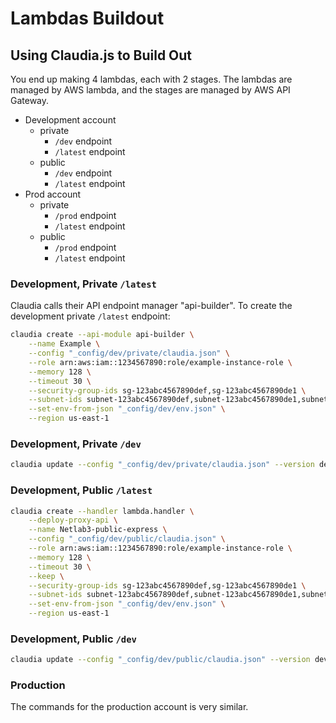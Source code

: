 # Lambdas Buildout

## Using Claudia.js to Build Out

You end up making 4 lambdas, each with 2 stages. The lambdas are managed by AWS
lambda, and the stages are managed by AWS API Gateway.

* Development account
  * private
    * `/dev` endpoint
    * `/latest` endpoint
  * public
    * `/dev` endpoint
    * `/latest` endpoint
* Prod account
  * private
    * `/prod` endpoint
    * `/latest` endpoint
  * public
    * `/prod` endpoint
    * `/latest` endpoint

### Development, Private `/latest`

Claudia calls their API endpoint manager "api-builder". To create the development
private `/latest` endpoint:

```sh
claudia create --api-module api-builder \
    --name Example \
    --config "_config/dev/private/claudia.json" \
    --role arn:aws:iam::1234567890:role/example-instance-role \
    --memory 128 \
    --timeout 30 \
    --security-group-ids sg-123abc4567890def,sg-123abc4567890de1 \
    --subnet-ids subnet-123abc4567890def,subnet-123abc4567890de1,subnet-123abc4567890de2 \
    --set-env-from-json "_config/dev/env.json" \
    --region us-east-1
```

### Development, Private `/dev`

```sh
claudia update --config "_config/dev/private/claudia.json" --version dev
```

### Development, Public `/latest`

```sh
claudia create --handler lambda.handler \
    --deploy-proxy-api \
    --name Netlab3-public-express \
    --config "_config/dev/public/claudia.json" \
    --role arn:aws:iam::1234567890:role/example-instance-role \
    --memory 128 \
    --timeout 30 \
    --keep \
    --security-group-ids sg-123abc4567890def,sg-123abc4567890de1 \
    --subnet-ids subnet-123abc4567890def,subnet-123abc4567890de1,subnet-123abc4567890de2 \
    --set-env-from-json "_config/dev/env.json" \
    --region us-east-1
```

### Development, Public `/dev`

```sh
claudia update --config "_config/dev/public/claudia.json" --version dev
```

### Production

The commands for the production account is very similar.
